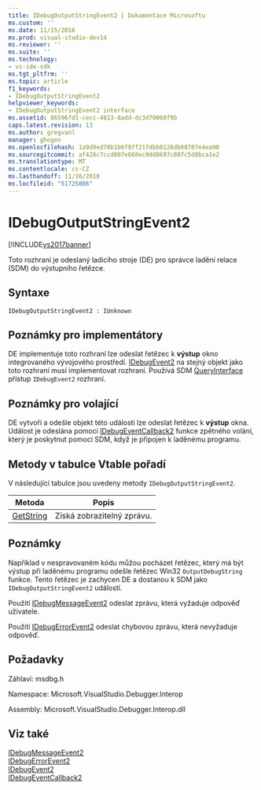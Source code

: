 ```yaml
---
title: IDebugOutputStringEvent2 | Dokumentace Microsoftu
ms.custom: ''
ms.date: 11/15/2016
ms.prod: visual-studio-dev14
ms.reviewer: ''
ms.suite: ''
ms.technology:
- vs-ide-sdk
ms.tgt_pltfrm: ''
ms.topic: article
f1_keywords:
- IDebugOutputStringEvent2
helpviewer_keywords:
- IDebugOutputStringEvent2 interface
ms.assetid: 86596fd1-cecc-4813-8add-dc3d70068f9b
caps.latest.revision: 13
ms.author: gregvanl
manager: ghogen
ms.openlocfilehash: 1a9d9ed78b1b6f97f21fdbb0126db68707e4ea90
ms.sourcegitcommit: af428c7ccd007e668ec0dd8697c88fc5d8bca1e2
ms.translationtype: MT
ms.contentlocale: cs-CZ
ms.lasthandoff: 11/16/2018
ms.locfileid: "51725886"
---
```

# <a name="idebugoutputstringevent2"></a>IDebugOutputStringEvent2
[!INCLUDE[vs2017banner](../../../includes/vs2017banner.md)]

Toto rozhraní je odeslaný ladicího stroje (DE) pro správce ladění relace (SDM) do výstupního řetězce.  
  
## <a name="syntax"></a>Syntaxe  
  
```  
IDebugOutputStringEvent2 : IUnknown  
```  
  
## <a name="notes-for-implementers"></a>Poznámky pro implementátory  
 DE implementuje toto rozhraní lze odeslat řetězec k **výstup** okno integrovaného vývojového prostředí. [IDebugEvent2](../../../extensibility/debugger/reference/idebugevent2.md) na stejný objekt jako toto rozhraní musí implementovat rozhraní. Používá SDM [QueryInterface](http://msdn.microsoft.com/library/62fce95e-aafa-4187-b50b-e6611b74c3b3) přístup `IDebugEvent2` rozhraní.  
  
## <a name="notes-for-callers"></a>Poznámky pro volající  
 DE vytvoří a odešle objekt této události lze odeslat řetězec k **výstup** okna. Událost je odeslána pomocí [IDebugEventCallback2](../../../extensibility/debugger/reference/idebugeventcallback2.md) funkce zpětného volání, který je poskytnut pomocí SDM, když je připojen k laděnému programu.  
  
## <a name="methods-in-vtable-order"></a>Metody v tabulce Vtable pořadí  
 V následující tabulce jsou uvedeny metody `IDebugOutputStringEvent2`.  
  
|Metoda|Popis|  
|------------|-----------------|  
|[GetString](../../../extensibility/debugger/reference/idebugoutputstringevent2-getstring.md)|Získá zobrazitelný zprávu.|  
  
## <a name="remarks"></a>Poznámky  
 Například v nespravovaném kódu můžou pocházet řetězec, který má být výstup při laděnému programu odešle řetězec Win32 `OutputDebugString` funkce. Tento řetězec je zachycen DE a dostanou k SDM jako `IDebugOutputStringEvent2` událostí.  
  
 Použití [IDebugMessageEvent2](../../../extensibility/debugger/reference/idebugmessageevent2.md) odeslat zprávu, která vyžaduje odpověď uživatele.  
  
 Použití [IDebugErrorEvent2](../../../extensibility/debugger/reference/idebugerrorevent2.md) odeslat chybovou zprávu, která nevyžaduje odpověď.  
  
## <a name="requirements"></a>Požadavky  
 Záhlaví: msdbg.h  
  
 Namespace: Microsoft.VisualStudio.Debugger.Interop  
  
 Assembly: Microsoft.VisualStudio.Debugger.Interop.dll  
  
## <a name="see-also"></a>Viz také  
 [IDebugMessageEvent2](../../../extensibility/debugger/reference/idebugmessageevent2.md)   
 [IDebugErrorEvent2](../../../extensibility/debugger/reference/idebugerrorevent2.md)   
 [IDebugEvent2](../../../extensibility/debugger/reference/idebugevent2.md)   
 [IDebugEventCallback2](../../../extensibility/debugger/reference/idebugeventcallback2.md)

